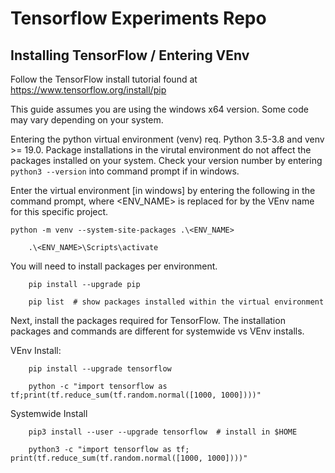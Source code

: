 # Tensorflow Experiments Repo

## Installing TensorFlow / Entering VEnv

Follow the TensorFlow install tutorial found at https://www.tensorflow.org/install/pip

This guide assumes you are using the windows x64 version. Some code may vary depending on your system.

Entering the python virtual environment (venv) req. Python 3.5-3.8 and venv >= 19.0. Package installations in the virutal environment do not affect the packages installed on your system. 
Check your version number by entering <code>python3 --version</code> into command prompt if in windows. 

Enter the virtual environment [in windows] by entering the following in the command prompt, where <ENV_NAME> is replaced for by the VEnv name for this specific project.

    python -m venv --system-site-packages .\<ENV_NAME>
		
		.\<ENV_NAME>\Scripts\activate
		
You will need to install packages per environment.
		
		pip install --upgrade pip

		pip list  # show packages installed within the virtual environment

Next, install the packages required for TensorFlow. The installation packages and commands are different for systemwide vs VEnv installs. 

VEnv Install:

		pip install --upgrade tensorflow
		
		python -c "import tensorflow as tf;print(tf.reduce_sum(tf.random.normal([1000, 1000])))"
		
Systemwide Install

		pip3 install --user --upgrade tensorflow  # install in $HOME
		
		python3 -c "import tensorflow as tf; print(tf.reduce_sum(tf.random.normal([1000, 1000])))"
		
		
		
		
		
		
